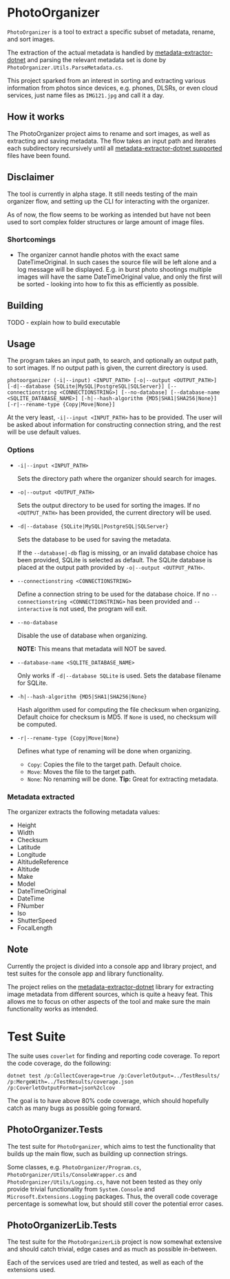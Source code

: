 # PhotoOrganizer

`PhotoOrganizer` is a tool to extract a specific subset of metadata, rename, and sort images.

The extraction of the actual metadata is handled by [metadata-extractor-dotnet](https://github.com/drewnoakes/metadata-extractor-dotnet) and parsing the relevant metadata set is done by `PhotoOrganizer.Utils.ParseMetadata.cs`.

This project sparked from an interest in sorting and extracting various information from photos since devices, e.g. phones, DLSRs, or even cloud services, just name files as `IMG121.jpg` and call it a day.

## How it works

The PhotoOrganizer project aims to rename and sort images, as well as extracting and saving metadata.
The flow takes an input path and iterates each subdirectory recursively until all [metadata-extractor-dotnet supported](https://github.com/drewnoakes/metadata-extractor-dotnet/blob/master/MetadataExtractor/Util/FileType.cs#L9-L96) files have been found.

## Disclaimer

The tool is currently in alpha stage.
It still needs testing of the main organizer flow, and setting up the CLI for interacting with the organizer.

As of now, the flow seems to be working as intended but have not been used to sort complex folder structures or large amount of image files.

### Shortcomings

- The organizer cannot handle photos with the exact same DateTimeOriginal. In such cases the source file will be left alone and a log message will be displayed. E.g. in burst photo shootings multiple images will have the same DateTimeOriginal value, and only the first will be sorted - looking into how to fix this as efficiently as possible.

## Building

TODO - explain how to build executable

## Usage

The program takes an input path, to search, and optionally an output path, to sort images.
If no output path is given, the current directory is used.

```
photoorganizer (-i|--input) <INPUT_PATH> [-o|--output <OUTPUT_PATH>] [-d|--database {SQLite|MySQL|PostgreSQL|SQLServer}] [--connectionstring <CONNECTIONSTRING>] [--no-database] [--database-name <SQLITE_DATABASE_NAME>] [-h|--hash-algorithm {MD5|SHA1|SHA256|None}] [-r|--rename-type {Copy|Move|None}]
```

At the very least, `-i|--input <INPUT_PATH>` has to be provided. The user will be asked about information for constructing connection string, and the rest will be use default values.

### Options

- `-i|--input <INPUT_PATH>`

  Sets the directory path where the organizer should search for images.

- `-o|--output <OUTPUT_PATH>`

  Sets the output directory to be used for sorting the images.
  If no `<OUTPUT_PATH>` has been provided, the current directory will be used.

- `-d|--database {SQLite|MySQL|PostgreSQL|SQLServer}`

  Sets the database to be used for saving the metadata.

  If the `--database|-db` flag is missing, or an invalid database choice has been provided, SQLite is selected as default.
  The SQLite database is placed at the output path provided by `-o|--output <OUTPUT_PATH>`.

- `--connectionstring <CONNECTIONSTRING>`

  Define a connection string to be used for the database choice.
  If no `--connectionstring <CONNECTIONSTRING>` has been provided and `--interactive` is not used, the program will exit.

- `--no-database`

  Disable the use of database when organizing.

  **NOTE:** This means that metadata will NOT be saved.

- `--database-name <SQLITE_DATABASE_NAME>`

  Only works if `-d|--database SQLite` is used.
  Sets the database filename for SQLite.

- `-h|--hash-algorithm {MD5|SHA1|SHA256|None}`

  Hash algorithm used for computing the file checksum when organizing. Default choice for checksum is MD5.
  If `None` is used, no checksum will be computed.

- `-r|--rename-type {Copy|Move|None}`

  Defines what type of renaming will be done when organizing.

  - `Copy`: Copies the file to the target path. Default choice.
  - `Move`: Moves the file to the target path.
  - `None`: No renaming will be done. **Tip:** Great for extracting metadata.

### Metadata extracted

The organizer extracts the following metadata values:

- Height
- Width
- Checksum
- Latitude
- Longitude
- AltitudeReference
- Altitude
- Make
- Model
- DateTimeOriginal
- DateTime
- FNumber
- Iso
- ShutterSpeed
- FocalLength

## Note

Currently the project is divided into a console app and library project, and test suites for the console app and library functionality.

The project relies on the [metadata-extractor-dotnet](https://github.com/drewnoakes/metadata-extractor-dotnet) library for extracting image metadata from different sources, which is quite a heavy feat.
This allows me to focus on other aspects of the tool and make sure the main functionality works as intended.

# Test Suite

The suite uses `coverlet` for finding and reporting code coverage.
To report the code coverage, do the following:

```
dotnet test /p:CollectCoverage=true /p:CoverletOutput=../TestResults/ /p:MergeWith=../TestResults/coverage.json /p:CoverletOutputFormat=json%2clcov
```

The goal is to have above 80% code coverage, which should hopefully catch as many bugs as possible going forward.

## PhotoOrganizer.Tests

The test suite for `PhotoOrganizer`, which aims to test the functionality that builds up the main flow, such as building up connection strings.

Some classes, e.g. `PhotoOrganizer/Program.cs`, `PhotoOrganizer/Utils/ConsoleWrapper.cs` and `PhotoOrganizer/Utils/Logging.cs`, have not been tested as they only provide trivial functionality from `System.Console` and `Microsoft.Extensions.Logging` packages.
Thus, the overall code coverage percentage is somewhat low, but should still cover the potential error cases.

## PhotoOrganizerLib.Tests

The test suite for the `PhotoOrganizerLib` project is now somewhat extensive and should catch trivial, edge cases and as much as possible in-between.

Each of the services used are tried and tested, as well as each of the extensions used.
